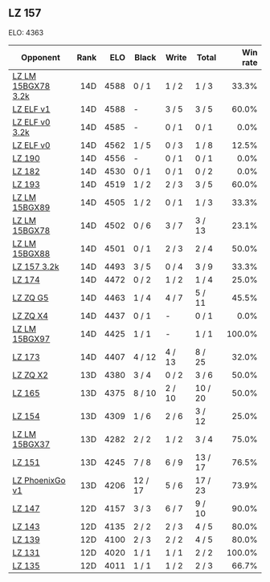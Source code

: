 ## LZ 157 ##

ELO: 4363

Opponent | Rank | ELO | Black | Write | Total | Win rate
---------|-----:|----:|-------|-------|-------|-------:
[LZ LM 15BGX78 3.2k](LZ%20LM%2015BGX78%203.2k.md) | 14D | 4588 | 0 / 1 | 1 / 2 | 1 / 3 | 33.3%
[LZ ELF v1](LZ%20ELF%20v1.md) | 14D | 4588 | - | 3 / 5 | 3 / 5 | 60.0%
[LZ ELF v0 3.2k](LZ%20ELF%20v0%203.2k.md) | 14D | 4585 | - | 0 / 1 | 0 / 1 | 0.0%
[LZ ELF v0](LZ%20ELF%20v0.md) | 14D | 4562 | 1 / 5 | 0 / 3 | 1 / 8 | 12.5%
[LZ 190](LZ%20190.md) | 14D | 4556 | - | 0 / 1 | 0 / 1 | 0.0%
[LZ 182](LZ%20182.md) | 14D | 4530 | 0 / 1 | 0 / 1 | 0 / 2 | 0.0%
[LZ 193](LZ%20193.md) | 14D | 4519 | 1 / 2 | 2 / 3 | 3 / 5 | 60.0%
[LZ LM 15BGX89](LZ%20LM%2015BGX89.md) | 14D | 4505 | 1 / 2 | 0 / 1 | 1 / 3 | 33.3%
[LZ LM 15BGX78](LZ%20LM%2015BGX78.md) | 14D | 4502 | 0 / 6 | 3 / 7 | 3 / 13 | 23.1%
[LZ LM 15BGX88](LZ%20LM%2015BGX88.md) | 14D | 4501 | 0 / 1 | 2 / 3 | 2 / 4 | 50.0%
[LZ 157 3.2k](LZ%20157%203.2k.md) | 14D | 4493 | 3 / 5 | 0 / 4 | 3 / 9 | 33.3%
[LZ 174](LZ%20174.md) | 14D | 4472 | 0 / 2 | 1 / 2 | 1 / 4 | 25.0%
[LZ ZQ G5](LZ%20ZQ%20G5.md) | 14D | 4463 | 1 / 4 | 4 / 7 | 5 / 11 | 45.5%
[LZ ZQ X4](LZ%20ZQ%20X4.md) | 14D | 4437 | 0 / 1 | - | 0 / 1 | 0.0%
[LZ LM 15BGX97](LZ%20LM%2015BGX97.md) | 14D | 4425 | 1 / 1 | - | 1 / 1 | 100.0%
[LZ 173](LZ%20173.md) | 14D | 4407 | 4 / 12 | 4 / 13 | 8 / 25 | 32.0%
[LZ ZQ X2](LZ%20ZQ%20X2.md) | 13D | 4380 | 3 / 4 | 0 / 2 | 3 / 6 | 50.0%
[LZ 165](LZ%20165.md) | 13D | 4375 | 8 / 10 | 2 / 10 | 10 / 20 | 50.0%
[LZ 154](LZ%20154.md) | 13D | 4309 | 1 / 6 | 2 / 6 | 3 / 12 | 25.0%
[LZ LM 15BGX37](LZ%20LM%2015BGX37.md) | 13D | 4282 | 2 / 2 | 1 / 2 | 3 / 4 | 75.0%
[LZ 151](LZ%20151.md) | 13D | 4245 | 7 / 8 | 6 / 9 | 13 / 17 | 76.5%
[LZ PhoenixGo v1](LZ%20PhoenixGo%20v1.md) | 13D | 4206 | 12 / 17 | 5 / 6 | 17 / 23 | 73.9%
[LZ 147](LZ%20147.md) | 12D | 4157 | 3 / 3 | 6 / 7 | 9 / 10 | 90.0%
[LZ 143](LZ%20143.md) | 12D | 4135 | 2 / 2 | 2 / 3 | 4 / 5 | 80.0%
[LZ 139](LZ%20139.md) | 12D | 4100 | 2 / 3 | 2 / 2 | 4 / 5 | 80.0%
[LZ 131](LZ%20131.md) | 12D | 4020 | 1 / 1 | 1 / 1 | 2 / 2 | 100.0%
[LZ 135](LZ%20135.md) | 12D | 4011 | 1 / 1 | 1 / 2 | 2 / 3 | 66.7%
